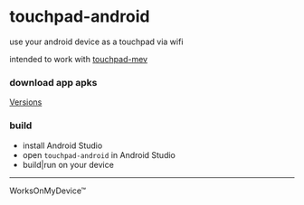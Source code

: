 # touchpad-android

use your android device as a touchpad via wifi

intended to work with [touchpad-mev](https://github.com/dorind/touchpad-mev)

### download app apks
[Versions](https://github.com/dorind/touchpad-android/releases)

### build

* install Android Studio
* open `touchpad-android` in Android Studio
* build|run on your device

---

WorksOnMyDevice™


